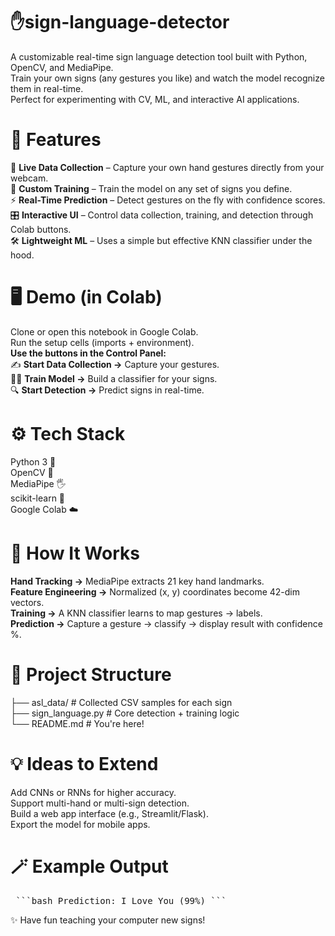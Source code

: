 # ✋sign-language-detector

A customizable real-time sign language detection tool built with Python, OpenCV, and MediaPipe.  
Train your own signs (any gestures you like) and watch the model recognize them in real-time.  
Perfect for experimenting with CV, ML, and interactive AI applications.  

# **🌟 Features**  
📸 **Live Data Collection** – Capture your own hand gestures directly from your webcam.  
🧠 **Custom Training** – Train the model on any set of signs you define.  
⚡ **Real-Time Prediction** – Detect gestures on the fly with confidence scores.  
🎛️ **Interactive UI** – Control data collection, training, and detection through Colab buttons.  
🛠️ **Lightweight ML** – Uses a simple but effective KNN classifier under the hood.  

# **🖥️ Demo (in Colab)**  
Clone or open this notebook in Google Colab.  
Run the setup cells (imports + environment).  
**Use the buttons in the Control Panel:**  
✍️ **Start Data Collection →** Capture your gestures.  
🧑‍🏫 **Train Model →** Build a classifier for your signs.  
🔍 **Start Detection →** Predict signs in real-time.  

# **⚙️ Tech Stack**  
Python 3 🐍  
OpenCV 🎥  
MediaPipe 🖐️  
scikit-learn 🤖  
Google Colab ☁️  

# **🚀 How It Works**  
**Hand Tracking →** MediaPipe extracts 21 key hand landmarks.  
**Feature Engineering →** Normalized (x, y) coordinates become 42-dim vectors.  
**Training →** A KNN classifier learns to map gestures → labels.  
**Prediction →** Capture a gesture → classify → display result with confidence %.  

# **📂 Project Structure**  
├── asl_data/          # Collected CSV samples for each sign  
├── sign_language.py   # Core detection + training logic  
└── README.md          # You're here!   

# **💡 Ideas to Extend**
Add CNNs or RNNs for higher accuracy.  
Support multi-hand or multi-sign detection.  
Build a web app interface (e.g., Streamlit/Flask).  
Export the model for mobile apps.  

# **🪄 Example Output** 
<pre> ```bash Prediction: I_Love_You (99%) ``` </pre>
✨ Have fun teaching your computer new signs!  
